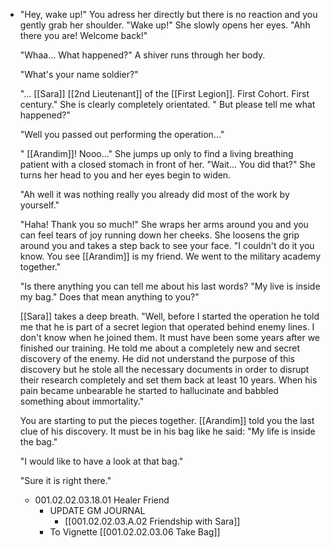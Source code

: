 - "Hey, wake up!" You adress her directly but there is no reaction and you gently grab her shoulder. "Wake up!" She slowly opens her eyes. "Ahh there you are! Welcome back!" 
  
  "Whaa... What happened?" A shiver runs through her body.
  
  "What's your name soldier?"
  
  "... [[Sara]] [[2nd Lieutenant]] of the [[First Legion]]. First Cohort. First century." She is clearly completely orientated. " But please tell me what happened?"
  
  "Well you passed out performing the operation..."
  
  " [[Arandim]]! Nooo..." She jumps up only to find a living breathing patient with a closed stomach in front of her. "Wait... You did that?" She turns her head to you and her eyes begin to widen. 
  
  "Ah well it was nothing really you already did most of the work by yourself."
  
  "Haha! Thank you so much!" She wraps her arms around you and you can feel tears of joy running down her cheeks. She loosens the grip around you and takes a step back to see your face. "I couldn't do it you know. You see [[Arandim]] is my friend. We went to the military academy together."
  
  "Is there anything you can tell me about his last words? "My live is inside my bag." Does that mean anything to you?"
  
  [[Sara]] takes a deep breath. "Well, before I started the operation he told me that he is part of a secret legion that operated behind enemy lines. I don't know when he joined them. It must have been some years after we finished our training. He told me about a completely new and secret discovery of the enemy. He did not understand the purpose of this discovery but he stole all the necessary documents in order to disrupt their research completely and set them back at least 10 years. When his pain became unbearable he started to hallucinate and babbled something about immortality."
  
  You are starting to put the pieces together. [[Arandim]] told you the last clue of his discovery. It must be in his bag like he said: "My life is inside the bag."
  
  "I would like to have a look at that bag."
  
  "Sure it is right there."
	- 001.02.02.03.18.01 Healer Friend
		- UPDATE GM JOURNAL
			- [[001.02.02.03.A.02 Friendship with Sara]]
		- To Vignette [[001.02.02.03.06 Take Bag]]